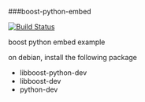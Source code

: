 ###boost-python-embed

[![Build Status](https://travis-ci.org/wynemo/boost-python-embed.png?branch=master)](https://travis-ci.org/wynemo/boost-python-embed)

boost python embed example

on debian, install the following package

+ libboost-python-dev
+ libboost-dev
+ python-dev
